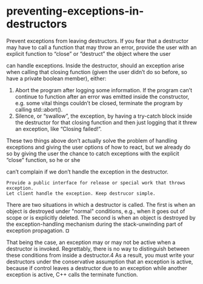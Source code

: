 # preventing-exceptions-in-destructors

Prevent exceptions from leaving destructors. If you fear that a
destructor may have to call a function that may throw an error, provide
the user with an explicit function to “close” or “destruct” the object
where the user

can handle exceptions. Inside the destructor, should an exception arise
when calling that closing function (given the user didn’t do so before,
so have a private boolean member), either:

1.  Abort the program after logging some information. If the program
    can’t continue to function after an error was emitted inside the
    constructor, e.g. some vital things couldn’t be closed, terminate
    the program by calling std::abort().
2.  Silence, or “swallow”, the exception, by having a try-catch block
    inside the destructor for that closing function and then just
    logging that it threw an exception, like “Closing failed!”.

These two things above don’t actually solve the problem of handling
exceptions and giving the user options of how to react, but we already
do so by giving the user the chance to catch exceptions with the
explicit “close” function, so he or she

can’t complain if we don’t handle the exception in the destructor. 

```
Provide a public interface for release or special work that throws exception.
Let client handle the exception. Keep destrucor simple.
```

There are two situations in which a destructor is called. The first is when an object is destroyed under "normal" conditions, e.g., when it goes out of scope or is explicitly deleted. The second is when an object is destroyed by the exception-handling mechanism during the stack-unwinding part of exception propagation. ¤

That being the case, an exception may or may not be active when a destructor is invoked. Regrettably, there is no way to distinguish between these conditions from inside a destructor.4 As a result, you must write your destructors under the conservative assumption that an exception is active, because if control leaves a destructor due to an exception while another exception is active, C++ calls the terminate function.


